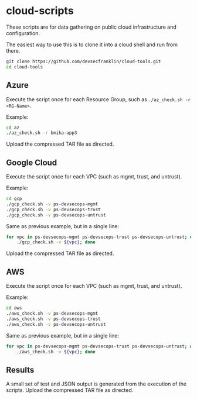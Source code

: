 # cloud-scripts

These scripts are for data gathering on public cloud infrastructure and configuration.

The easiest way to use this is to clone it into a cloud shell and run from there.

```sh
git clone https://github.com/devsecfranklin/cloud-tools.git
cd cloud-tools
```

## Azure

Execute the script once for each Resource Group, such as `./az_check.sh -r <RG-Name>`.

Example:

```sh
cd az
./az_check.sh -r bmika-app3
```

Upload the compressed TAR file as directed.

## Google Cloud

Execute the script once for each VPC (such as mgmt, trust, and untrust).

Example: 

```sh
cd gcp
./gcp_check.sh -v ps-devsecops-mgmt
./gcp_check.sh -v ps-devsecops-trust
./gcp_check.sh -v ps-devsecops-untrust
```

Same as previous example, but in a single line:

```sh
for vpc in ps-devsecops-mgmt ps-devsecops-trust ps-devsecops-untrust; do \
    ./gcp_check.sh -v ${vpc}; done
```

Upload the compressed TAR file as directed.

## AWS

Execute the script once for each VPC (such as mgmt, trust, and untrust).

Example: 

```sh
cd aws
./aws_check.sh -v ps-devsecops-mgmt
./aws_check.sh -v ps-devsecops-trust
./aws_check.sh -v ps-devsecops-untrust
```

Same as previous example, but in a single line:

```sh
for vpc in ps-devsecops-mgmt ps-devsecops-trust ps-devsecops-untrust; do \
    ./aws_check.sh -v ${vpc}; done
```

## Results

A small set of test and JSON output is generated from the execution of the
scripts. Upload the compressed TAR file as directed.
